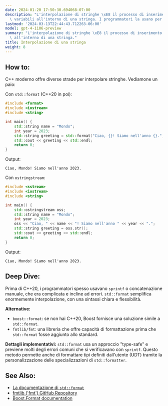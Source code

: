```yaml
---
date: 2024-01-20 17:50:30.694068-07:00
description: "L'interpolazione di stringhe \xE8 il processo di inserimento di valori\
  \ variabili all'interno di una stringa. I programmatori la usano per costruire\u2026"
lastmod: '2024-03-13T22:44:43.712263-06:00'
model: gpt-4-1106-preview
summary: "L'interpolazione di stringhe \xE8 il processo di inserimento di valori variabili\
  \ all'interno di una stringa."
title: Interpolazione di una stringa
weight: 8
---
```


## How to:
C++ moderno offre diverse strade per interpolare stringhe. Vediamone un paio:

Con `std::format` (C++20 in poi):
```C++
#include <format>
#include <iostream>
#include <string>

int main() {
    std::string name = "Mondo";
    int year = 2023;
    std::string greeting = std::format("Ciao, {}! Siamo nell'anno {}.", name, year);
    std::cout << greeting << std::endl;
    return 0;
}
```
Output:
```
Ciao, Mondo! Siamo nell'anno 2023.
```

Con `ostringstream`:
```C++
#include <sstream>
#include <iostream>
#include <string>

int main() {
    std::ostringstream oss;
    std::string name = "Mondo";
    int year = 2023;
    oss << "Ciao, " << name << "! Siamo nell'anno " << year << ".";
    std::string greeting = oss.str();
    std::cout << greeting << std::endl;
    return 0;
}
```
Output:
```
Ciao, Mondo! Siamo nell'anno 2023.
```

## Deep Dive:
Prima di C++20, i programmatori spesso usavano `sprintf` o concatenazione manuale, che era complicata e incline ad errori. `std::format` semplifica enormemente interpolazione, con una sintassi chiara e flessibilità.

**Alternative:**
- `boost::format`: se non hai C++20, Boost fornisce una soluzione simile a `std::format`.
- `fmtlib/fmt`: una libreria che offre capacità di formattazione prima che `std::format` fosse aggiunto allo standard.

**Dettagli implementativi:**
`std::format` usa un approccio "type-safe" e previene molti degli errori comuni che si verificavano con `sprintf`. Questo metodo permette anche di formattare tipi definiti dall'utente (UDT) tramite la personalizzazione delle specializzazioni di `std::formatter`.

## See Also:
- [La documentazione di `std::format`](https://en.cppreference.com/w/cpp/utility/format)
- [fmtlib ('fmt') GitHub Repository](https://github.com/fmtlib/fmt)
- [Boost.Format documentation](https://www.boost.org/doc/libs/1_75_0/libs/format/)
